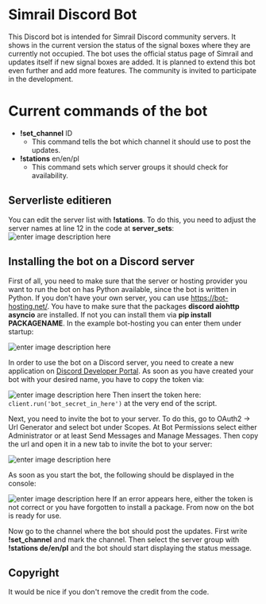 # Simrail Discord Bot

This Discord bot is intended for Simrail Discord community servers. It shows in the current version the status of the signal boxes where they are currently not occupied. The bot uses the official status page of Simrail and updates itself if new signal boxes are added. It is planned to extend this bot even further and add more features. The community is invited to participate in the development.


# Current commands of the bot

 - **!set_channel** ID
	- This command tells the bot which channel it should use to post the updates.
 - **!stations** en/en/pl
	 - This command sets which server groups it should check for availability.

## Serverliste editieren

You can edit the server list with **!stations**. To do this, you need to adjust the server names at line 12 in the code at **server_sets**:
![enter image description here](https://github.com/mrpowershell/simrail-discord-bot/raw/main/img/server_lists.jpg)
## Installing the bot on a Discord server

First of all, you need to make sure that the server or hosting provider you want to run the bot on has Python available, since the bot is written in Python. If you don't have your own server, you can use https://bot-hosting.net/. You have to make sure that the packages **discord aiohttp asyncio** are installed. If not you can install them via **pip install PACKAGENAME**. In the example bot-hosting you can enter them under startup:

![enter image description here](https://github.com/mrpowershell/simrail-discord-bot/raw/main/img/packages.png)

In order to use the bot on a Discord server, you need to create a new application on [Discord Developer Portal](https://discord.com/developers). As soon as you have created your bot with your desired name, you have to copy the token via: 

![enter image description here](https://github.com/mrpowershell/simrail-discord-bot/raw/main/img/token.jpg)
Then insert the token here: `client.run('bot_secret_in_here')` at the very end of the script.

Next, you need to invite the bot to your server. To do this, go to OAuth2 -> Url Generator and select bot under Scopes. At Bot Permissions select either Administrator or at least Send Messages and Manage Messages. Then copy the url and open it in a new tab to invite the bot to your server:

![enter image description here](https://github.com/mrpowershell/simrail-discord-bot/raw/main/img/invite.jpg)

As soon as you start the bot, the following should be displayed in the console:

![enter image description here](https://github.com/mrpowershell/simrail-discord-bot/raw/main/img/botlog.jpg)
If an error appears here, either the token is not correct or you have forgotten to install a package. From now on the bot is ready for use.

Now go to the channel where the bot should post the updates. First write **!set_channel** and mark the channel. Then select the server group with **!stations de/en/pl** and the bot should start displaying the status message.

## Copyright

It would be nice if you don't remove the credit from the code. 



